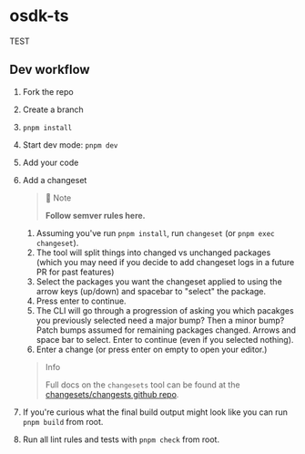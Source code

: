 # osdk-ts

TEST

## Dev workflow

1. Fork the repo
2. Create a branch
3. `pnpm install`
4. Start dev mode: `pnpm dev`
5. Add your code
6. Add a changeset

   > 📘 Note
   >
   > **Follow semver rules here.**

   1. Assuming you've run `pnpm install`, run `changeset` (or `pnpm exec changeset`).
   2. The tool will split things into changed vs unchanged packages (which you may need if you decide to add changeset logs in a future PR for past features)
   3. Select the packages you want the changeset applied to using the arrow keys (up/down) and spacebar to "select" the package.
   4. Press enter to continue.
   5. The CLI will go through a progression of asking you which pacakges you previously selected need a major bump? Then a minor bump? Patch bumps assumed for remaining packages changed. Arrows and space bar to select. Enter to continue (even if you selected nothing).
   6. Enter a change (or press enter on empty to open your editor.)

   > Info
   >
   > Full docs on the `changesets` tool can be found at the [changesets/changests github repo](https://github.com/changesets/changesets).

7. If you're curious what the final build output might look like you can run `pnpm build` from root.
8. Run all lint rules and tests with `pnpm check` from root.
